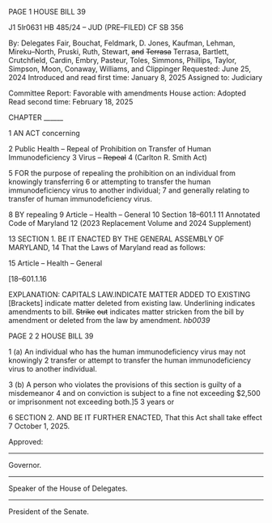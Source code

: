 PAGE 1
HOUSE BILL 39

J1 5lr0631
HB 485/24 – JUD (PRE–FILED) CF SB 356

By: Delegates Fair, Bouchat, Feldmark, D. Jones, Kaufman, Lehman,
Mireku–North, Pruski, Ruth, Stewart, ~~and~~ ~~Terrasa~~ Terrasa, Bartlett,
Crutchfield, Cardin, Embry, Pasteur, Toles, Simmons, Phillips, Taylor,
Simpson, Moon, Conaway, Williams, and Clippinger
Requested: June 25, 2024
Introduced and read first time: January 8, 2025
Assigned to: Judiciary

Committee Report: Favorable with amendments
House action: Adopted
Read second time: February 18, 2025

CHAPTER ______

1 AN ACT concerning

2 Public Health – Repeal of Prohibition on Transfer of Human Immunodeficiency
3 Virus ~~–~~ ~~Repeal~~
4 (Carlton R. Smith Act)

5 FOR the purpose of repealing the prohibition on an individual from knowingly transferring
6 or attempting to transfer the human immunodeficiency virus to another individual;
7 and generally relating to transfer of human immunodeficiency virus.

8 BY repealing
9 Article – Health – General
10 Section 18–601.1
11 Annotated Code of Maryland
12 (2023 Replacement Volume and 2024 Supplement)

13 SECTION 1. BE IT ENACTED BY THE GENERAL ASSEMBLY OF MARYLAND,
14 That the Laws of Maryland read as follows:

15 Article – Health – General

[18–601.1.16

EXPLANATION: CAPITALS LAW.INDICATE MATTER ADDED TO EXISTING
[Brackets] indicate matter deleted from existing law.
Underlining indicates amendments to bill.
~~Strike~~ ~~out~~ indicates matter stricken from the bill by amendment or deleted from the law by
amendment. *hb0039*

PAGE 2
2 HOUSE BILL 39

1 (a) An individual who has the human immunodeficiency virus may not knowingly
2 transfer or attempt to transfer the human immunodeficiency virus to another individual.

3 (b) A person who violates the provisions of this section is guilty of a misdemeanor
4 and on conviction is subject to a fine not exceeding $2,500 or imprisonment not exceeding
both.]5 3 years or

6 SECTION 2. AND BE IT FURTHER ENACTED, That this Act shall take effect
7 October 1, 2025.

Approved:

________________________________________________________________________________
Governor.

________________________________________________________________________________
Speaker of the House of Delegates.

________________________________________________________________________________
President of the Senate.